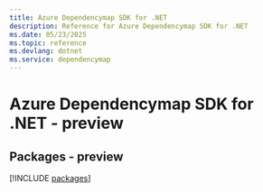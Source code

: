 ```yaml
---
title: Azure Dependencymap SDK for .NET
description: Reference for Azure Dependencymap SDK for .NET
ms.date: 05/23/2025
ms.topic: reference
ms.devlang: dotnet
ms.service: dependencymap
---
```

# Azure Dependencymap SDK for .NET - preview
## Packages - preview
[!INCLUDE [packages](dependencymap-index.md)]